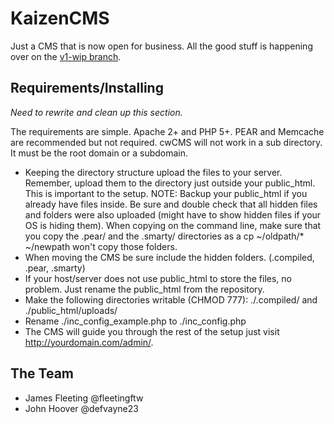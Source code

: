 # KaizenCMS

Just a CMS that is now open for business. All the good stuff is happening over on the [v1-wip branch](https://github.com/fleeting/KaizenCMS/tree/v1-wip).

## Requirements/Installing
_Need to rewrite and clean up this section._

The requirements are simple. Apache 2+ and PHP 5+. PEAR and Memcache are recommended but not required. cwCMS will not work in a sub directory. It must be the root domain or a subdomain.

* Keeping the directory structure upload the files to your server. Remember, upload them to the directory just outside your public_html. This is important to the setup. NOTE: Backup your public_html if you already have files inside. Be sure and double check that all hidden files and folders were also uploaded (might have to show hidden files if your OS is hiding them). When copying on the command line, make sure that you copy the .pear/ and the .smarty/ directories as a cp ~/oldpath/* ~/newpath won't copy those folders.
* When moving the CMS be sure include the hidden folders. (.compiled, .pear, .smarty)
* If your host/server does not use public_html to store the files, no problem. Just rename the public_html from the repository.
* Make the following directories writable (CHMOD 777): ./.compiled/ and ./public_html/uploads/
* Rename ./inc_config_example.php to ./inc_config.php
* The CMS will guide you through the rest of the setup just visit http://yourdomain.com/admin/.

## The Team

* James Fleeting @fleetingftw
* John Hoover @defvayne23
